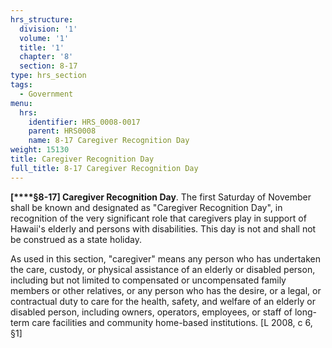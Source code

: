```yaml
---
hrs_structure:
  division: '1'
  volume: '1'
  title: '1'
  chapter: '8'
  section: 8-17
type: hrs_section
tags:
  - Government
menu:
  hrs:
    identifier: HRS_0008-0017
    parent: HRS0008
    name: 8-17 Caregiver Recognition Day
weight: 15130
title: Caregiver Recognition Day
full_title: 8-17 Caregiver Recognition Day
---
```

**[****§8-17] Caregiver Recognition Day**. The first Saturday of November shall be known and designated as "Caregiver Recognition Day", in recognition of the very significant role that caregivers play in support of Hawaii's elderly and persons with disabilities. This day is not and shall not be construed as a state holiday.

As used in this section, "caregiver" means any person who has undertaken the care, custody, or physical assistance of an elderly or disabled person, including but not limited to compensated or uncompensated family members or other relatives, or any person who has the desire, or a legal, or contractual duty to care for the health, safety, and welfare of an elderly or disabled person, including owners, operators, employees, or staff of long-term care facilities and community home-based institutions. [L 2008, c 6, §1]